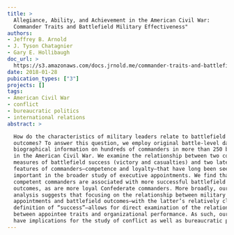 ```yaml
---
title: >
  Allegiance, Ability, and Achievement in the American Civil War:
  Commander Traits and Battlefield Military Effectiveness"
authors:
- Jeffrey B. Arnold
- J. Tyson Chatagnier
- Gary E. Hollibaugh
doc_url: >
  https://s3.amazonaws.com/docs.jrnold.me/commander-traits-and-battlefields-military-effectiveness-20180128.pdf
date: 2018-01-28
pubication_types: ["3"]
projects: []
tags:
- American Civil War
- conflict
- bureaucratic politics
- international relations
abstract: >

  How do the characteristics of military leaders relate to battlefield
  outcomes? To answer this question, we employ original battle-level data and
  biographical information on hundreds of commanders in more than 250 battles
  in the American Civil War. We examine the relationship between two common
  measures of battlefield success (victory and casualties) and two latent
  features of commanders—competence and loyalty—that have long been seen as
  important in the broader study of executive appointments. We find that
  competent commanders are associated with more successful battlefield
  outcomes, as are more loyal Confederate commanders. More broadly, our
  analysis suggests that focusing on the relationship between military
  appointments and battlefield outcomes—with the latter’s relatively clear
  definition of “success”—allows for direct examination of the relationship
  between appointee traits and organizational performance. As such, our results
  have implications for the study of conflict as well as bureaucratic politics.
---
```

